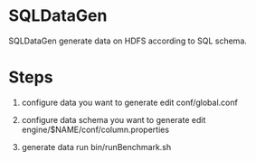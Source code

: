 # SQLDataGen
SQLDataGen generate data on HDFS according to SQL schema.

# Steps
1. configure data you want to generate
    edit conf/global.conf

2. configure data schema you want to generate
    edit engine/$NAME/conf/column.properties

3. generate data
    run bin/runBenchmark.sh
